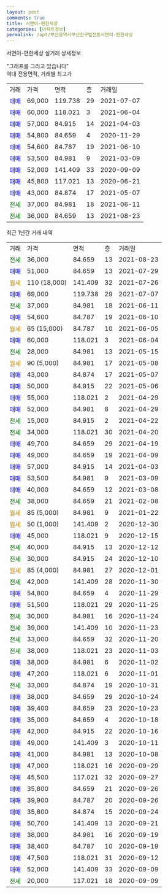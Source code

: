 ```yaml
---
layout: post
comments: true
title: 서면이-편한세상
categories: [아파트정보]
permalink: /apt/부산광역시부산진구범천동서면이-편한세상
---
```


서면이-편한세상 실거래 상세정보

<script type="text/javascript">
  google.charts.load('current', {'packages':['line', 'corechart']});
  google.charts.setOnLoadCallback(drawChart);

  function drawChart() {
    var data = new google.visualization.DataTable();
    data.addColumn('date', '거래일');
    data.addColumn('number', "매매");
    data.addColumn('number', "전세");
    data.addColumn('number', "전매");

    data.addRows([[new Date(Date.parse("2021-08-23")), null, 36000, null], [new Date(Date.parse("2021-07-29")), 51000, null, null], [new Date(Date.parse("2021-07-26")), null, null, null], [new Date(Date.parse("2021-07-07")), 69000, null, null], [new Date(Date.parse("2021-06-11")), null, 37000, null], [new Date(Date.parse("2021-06-10")), 54600, null, null], [new Date(Date.parse("2021-06-05")), null, null, null], [new Date(Date.parse("2021-06-04")), 60000, null, null], [new Date(Date.parse("2021-05-15")), null, 28000, null], [new Date(Date.parse("2021-05-08")), null, null, null], [new Date(Date.parse("2021-05-07")), 43000, null, null], [new Date(Date.parse("2021-05-06")), 50000, null, null], [new Date(Date.parse("2021-04-29")), 55000, null, null], [new Date(Date.parse("2021-04-29")), 52000, null, null], [new Date(Date.parse("2021-04-22")), null, 15000, null], [new Date(Date.parse("2021-04-20")), null, 34000, null], [new Date(Date.parse("2021-04-19")), 49700, null, null], [new Date(Date.parse("2021-04-09")), 49000, null, null], [new Date(Date.parse("2021-04-03")), 57000, null, null], [new Date(Date.parse("2021-03-09")), 53500, null, null], [new Date(Date.parse("2021-03-08")), 40000, null, null], [new Date(Date.parse("2021-02-08")), null, 38000, null], [new Date(Date.parse("2021-01-22")), null, null, null], [new Date(Date.parse("2020-12-30")), null, null, null], [new Date(Date.parse("2020-12-15")), 45000, null, null], [new Date(Date.parse("2020-12-12")), null, 40000, null], [new Date(Date.parse("2020-12-10")), null, 30000, null], [new Date(Date.parse("2020-12-01")), null, null, null], [new Date(Date.parse("2020-11-30")), null, 42000, null], [new Date(Date.parse("2020-11-29")), 54800, null, null], [new Date(Date.parse("2020-11-25")), 51500, null, null], [new Date(Date.parse("2020-11-24")), null, 30000, null], [new Date(Date.parse("2020-11-23")), null, 39000, null], [new Date(Date.parse("2020-11-20")), null, 33000, null], [new Date(Date.parse("2020-11-03")), null, 38000, null], [new Date(Date.parse("2020-11-02")), 38000, null, null], [new Date(Date.parse("2020-11-01")), 47200, null, null], [new Date(Date.parse("2020-10-31")), null, 33000, null], [new Date(Date.parse("2020-10-24")), 38000, null, null], [new Date(Date.parse("2020-10-23")), 39400, null, null], [new Date(Date.parse("2020-10-18")), 35000, null, null], [new Date(Date.parse("2020-10-16")), 42000, null, null], [new Date(Date.parse("2020-10-11")), 49000, null, null], [new Date(Date.parse("2020-10-08")), 41000, null, null], [new Date(Date.parse("2020-09-29")), 47000, null, null], [new Date(Date.parse("2020-09-27")), 45500, null, null], [new Date(Date.parse("2020-09-26")), 35800, null, null], [new Date(Date.parse("2020-09-26")), 39900, null, null], [new Date(Date.parse("2020-09-24")), 35800, null, null], [new Date(Date.parse("2020-09-21")), 50700, null, null], [new Date(Date.parse("2020-09-19")), 38000, null, null], [new Date(Date.parse("2020-09-19")), 38400, null, null], [new Date(Date.parse("2020-09-12")), 47500, null, null], [new Date(Date.parse("2020-09-09")), 52000, null, null], [new Date(Date.parse("2020-09-09")), null, 20000, null]]);

    var options = {
      hAxis: {
        format: 'yyyy/MM/dd'
      },    
      lineWidth: 0,
      pointsVisible: true,    
      title: '최근 1년간 유형별 실거래가 분포',
      legend: { position: 'bottom' }
    };

    var formatter = new google.visualization.NumberFormat({pattern:'###,###'} );
    formatter.format(data, 1);
    formatter.format(data, 2);
    
    setTimeout(function() {
        var chart = new google.visualization.LineChart(document.getElementById('columnchart_material'));
        chart.draw(data, (options));
        document.getElementById('loading').style.display = 'none';
    }, 1000);
  }
</script>


<div id="loading" style="z-index:20; display: block; margin-left: 0px">"그래프를 그리고 있습니다"</div>
<div id="columnchart_material" style="width: 95%; margin-left: 0px; display: block"></div>
<!-- contents start -->
역대 전용면적, 거래별 최고가
<table class="sortable">
    <tr>
      <td>거래</td>
      <td>가격</td>
      <td>면적</td>
      <td>층</td>
      <td>거래일</td>
    </tr>
        <tr>
          <td><a style="color: blue">매매</a></td>
          <td>69,000</td>
          <td>119.738</td>
          <td>29</td>
          <td>2021-07-07</td>
        </tr>            <tr>
          <td><a style="color: blue">매매</a></td>
          <td>60,000</td>
          <td>118.021</td>
          <td>3</td>
          <td>2021-06-04</td>
        </tr>            <tr>
          <td><a style="color: blue">매매</a></td>
          <td>57,000</td>
          <td>84.915</td>
          <td>14</td>
          <td>2021-04-03</td>
        </tr>            <tr>
          <td><a style="color: blue">매매</a></td>
          <td>54,800</td>
          <td>84.659</td>
          <td>4</td>
          <td>2020-11-29</td>
        </tr>            <tr>
          <td><a style="color: blue">매매</a></td>
          <td>54,600</td>
          <td>84.787</td>
          <td>19</td>
          <td>2021-06-10</td>
        </tr>            <tr>
          <td><a style="color: blue">매매</a></td>
          <td>53,500</td>
          <td>84.981</td>
          <td>9</td>
          <td>2021-03-09</td>
        </tr>            <tr>
          <td><a style="color: blue">매매</a></td>
          <td>52,000</td>
          <td>141.409</td>
          <td>33</td>
          <td>2020-09-09</td>
        </tr>            <tr>
          <td><a style="color: blue">매매</a></td>
          <td>45,800</td>
          <td>117.021</td>
          <td>13</td>
          <td>2020-06-21</td>
        </tr>            <tr>
          <td><a style="color: blue">매매</a></td>
          <td>43,000</td>
          <td>84.874</td>
          <td>17</td>
          <td>2021-05-07</td>
        </tr>        
        <tr>
              <td><a style="color: darkgreen">전세</a></td>
              <td>37,000</td>
              <td>84.981</td>
              <td>18</td>
              <td>2021-06-11</td>
            </tr>            <tr>
              <td><a style="color: darkgreen">전세</a></td>
              <td>36,000</td>
              <td>84.659</td>
              <td>13</td>
              <td>2021-08-23</td>
            </tr>        
    
</table>

최근 1년간 거래 내역

<table class="sortable">
    <tr>
      <td>거래</td>
      <td>가격</td>
      <td>면적</td>
      <td>층</td>
      <td>거래일</td>
    </tr>
    <tr>
      <td><a style="color: darkgreen">전세</a></td>
      <td>36,000</td>
      <td>84.659</td>
      <td>13</td>
      <td>2021-08-23</td>
    </tr>          <tr>
      <td><a style="color: blue">매매</a></td>
      <td>51,000</td>
      <td>84.659</td>
      <td>13</td>
      <td>2021-07-29</td>
    </tr>          <tr>
      <td><a style="color: darkgoldenrod">월세</a></td>
      <td>110 (18,000)</td>
      <td>141.409</td>
      <td>32</td>
      <td>2021-07-26</td>
    </tr>          <tr>
      <td><a style="color: blue">매매</a></td>
      <td>69,000</td>
      <td>119.738</td>
      <td>29</td>
      <td>2021-07-07</td>
    </tr>          <tr>
      <td><a style="color: darkgreen">전세</a></td>
      <td>37,000</td>
      <td>84.981</td>
      <td>18</td>
      <td>2021-06-11</td>
    </tr>          <tr>
      <td><a style="color: blue">매매</a></td>
      <td>54,600</td>
      <td>84.787</td>
      <td>19</td>
      <td>2021-06-10</td>
    </tr>          <tr>
      <td><a style="color: darkgoldenrod">월세</a></td>
      <td>65 (15,000)</td>
      <td>84.787</td>
      <td>10</td>
      <td>2021-06-05</td>
    </tr>          <tr>
      <td><a style="color: blue">매매</a></td>
      <td>60,000</td>
      <td>118.021</td>
      <td>3</td>
      <td>2021-06-04</td>
    </tr>          <tr>
      <td><a style="color: darkgreen">전세</a></td>
      <td>28,000</td>
      <td>84.981</td>
      <td>13</td>
      <td>2021-05-15</td>
    </tr>          <tr>
      <td><a style="color: darkgoldenrod">월세</a></td>
      <td>90 (5,000)</td>
      <td>84.981</td>
      <td>17</td>
      <td>2021-05-08</td>
    </tr>          <tr>
      <td><a style="color: blue">매매</a></td>
      <td>43,000</td>
      <td>84.874</td>
      <td>17</td>
      <td>2021-05-07</td>
    </tr>          <tr>
      <td><a style="color: blue">매매</a></td>
      <td>50,000</td>
      <td>84.915</td>
      <td>22</td>
      <td>2021-05-06</td>
    </tr>          <tr>
      <td><a style="color: blue">매매</a></td>
      <td>55,000</td>
      <td>118.021</td>
      <td>2</td>
      <td>2021-04-29</td>
    </tr>          <tr>
      <td><a style="color: blue">매매</a></td>
      <td>52,000</td>
      <td>84.981</td>
      <td>8</td>
      <td>2021-04-29</td>
    </tr>          <tr>
      <td><a style="color: darkgreen">전세</a></td>
      <td>15,000</td>
      <td>84.915</td>
      <td>2</td>
      <td>2021-04-22</td>
    </tr>          <tr>
      <td><a style="color: darkgreen">전세</a></td>
      <td>34,000</td>
      <td>118.021</td>
      <td>30</td>
      <td>2021-04-20</td>
    </tr>          <tr>
      <td><a style="color: blue">매매</a></td>
      <td>49,700</td>
      <td>84.659</td>
      <td>29</td>
      <td>2021-04-19</td>
    </tr>          <tr>
      <td><a style="color: blue">매매</a></td>
      <td>49,000</td>
      <td>84.659</td>
      <td>19</td>
      <td>2021-04-09</td>
    </tr>          <tr>
      <td><a style="color: blue">매매</a></td>
      <td>57,000</td>
      <td>84.915</td>
      <td>14</td>
      <td>2021-04-03</td>
    </tr>          <tr>
      <td><a style="color: blue">매매</a></td>
      <td>53,500</td>
      <td>84.981</td>
      <td>9</td>
      <td>2021-03-09</td>
    </tr>          <tr>
      <td><a style="color: blue">매매</a></td>
      <td>40,000</td>
      <td>84.659</td>
      <td>12</td>
      <td>2021-03-08</td>
    </tr>          <tr>
      <td><a style="color: darkgreen">전세</a></td>
      <td>38,000</td>
      <td>84.659</td>
      <td>21</td>
      <td>2021-02-08</td>
    </tr>          <tr>
      <td><a style="color: darkgoldenrod">월세</a></td>
      <td>85 (5,000)</td>
      <td>84.981</td>
      <td>9</td>
      <td>2021-01-22</td>
    </tr>          <tr>
      <td><a style="color: darkgoldenrod">월세</a></td>
      <td>50 (1,000)</td>
      <td>141.409</td>
      <td>2</td>
      <td>2020-12-30</td>
    </tr>          <tr>
      <td><a style="color: blue">매매</a></td>
      <td>45,000</td>
      <td>118.021</td>
      <td>9</td>
      <td>2020-12-15</td>
    </tr>          <tr>
      <td><a style="color: darkgreen">전세</a></td>
      <td>40,000</td>
      <td>84.915</td>
      <td>13</td>
      <td>2020-12-12</td>
    </tr>          <tr>
      <td><a style="color: darkgreen">전세</a></td>
      <td>30,000</td>
      <td>84.915</td>
      <td>24</td>
      <td>2020-12-10</td>
    </tr>          <tr>
      <td><a style="color: darkgoldenrod">월세</a></td>
      <td>85 (4,000)</td>
      <td>84.981</td>
      <td>27</td>
      <td>2020-12-01</td>
    </tr>          <tr>
      <td><a style="color: darkgreen">전세</a></td>
      <td>42,000</td>
      <td>141.409</td>
      <td>28</td>
      <td>2020-11-30</td>
    </tr>          <tr>
      <td><a style="color: blue">매매</a></td>
      <td>54,800</td>
      <td>84.659</td>
      <td>4</td>
      <td>2020-11-29</td>
    </tr>          <tr>
      <td><a style="color: blue">매매</a></td>
      <td>51,500</td>
      <td>118.021</td>
      <td>29</td>
      <td>2020-11-25</td>
    </tr>          <tr>
      <td><a style="color: darkgreen">전세</a></td>
      <td>30,000</td>
      <td>84.981</td>
      <td>16</td>
      <td>2020-11-24</td>
    </tr>          <tr>
      <td><a style="color: darkgreen">전세</a></td>
      <td>39,000</td>
      <td>141.409</td>
      <td>10</td>
      <td>2020-11-23</td>
    </tr>          <tr>
      <td><a style="color: darkgreen">전세</a></td>
      <td>33,000</td>
      <td>84.659</td>
      <td>32</td>
      <td>2020-11-20</td>
    </tr>          <tr>
      <td><a style="color: darkgreen">전세</a></td>
      <td>38,000</td>
      <td>118.021</td>
      <td>23</td>
      <td>2020-11-03</td>
    </tr>          <tr>
      <td><a style="color: blue">매매</a></td>
      <td>38,000</td>
      <td>84.981</td>
      <td>6</td>
      <td>2020-11-02</td>
    </tr>          <tr>
      <td><a style="color: blue">매매</a></td>
      <td>47,200</td>
      <td>118.021</td>
      <td>6</td>
      <td>2020-11-01</td>
    </tr>          <tr>
      <td><a style="color: darkgreen">전세</a></td>
      <td>33,000</td>
      <td>84.874</td>
      <td>19</td>
      <td>2020-10-31</td>
    </tr>          <tr>
      <td><a style="color: blue">매매</a></td>
      <td>38,000</td>
      <td>84.659</td>
      <td>29</td>
      <td>2020-10-24</td>
    </tr>          <tr>
      <td><a style="color: blue">매매</a></td>
      <td>39,400</td>
      <td>84.659</td>
      <td>23</td>
      <td>2020-10-23</td>
    </tr>          <tr>
      <td><a style="color: blue">매매</a></td>
      <td>35,000</td>
      <td>84.659</td>
      <td>4</td>
      <td>2020-10-18</td>
    </tr>          <tr>
      <td><a style="color: blue">매매</a></td>
      <td>42,000</td>
      <td>84.915</td>
      <td>22</td>
      <td>2020-10-16</td>
    </tr>          <tr>
      <td><a style="color: blue">매매</a></td>
      <td>49,000</td>
      <td>141.409</td>
      <td>3</td>
      <td>2020-10-11</td>
    </tr>          <tr>
      <td><a style="color: blue">매매</a></td>
      <td>41,000</td>
      <td>84.981</td>
      <td>13</td>
      <td>2020-10-08</td>
    </tr>          <tr>
      <td><a style="color: blue">매매</a></td>
      <td>47,000</td>
      <td>118.021</td>
      <td>16</td>
      <td>2020-09-29</td>
    </tr>          <tr>
      <td><a style="color: blue">매매</a></td>
      <td>45,500</td>
      <td>117.021</td>
      <td>32</td>
      <td>2020-09-27</td>
    </tr>          <tr>
      <td><a style="color: blue">매매</a></td>
      <td>35,800</td>
      <td>84.659</td>
      <td>21</td>
      <td>2020-09-26</td>
    </tr>          <tr>
      <td><a style="color: blue">매매</a></td>
      <td>39,900</td>
      <td>84.787</td>
      <td>20</td>
      <td>2020-09-26</td>
    </tr>          <tr>
      <td><a style="color: blue">매매</a></td>
      <td>35,800</td>
      <td>84.874</td>
      <td>15</td>
      <td>2020-09-24</td>
    </tr>          <tr>
      <td><a style="color: blue">매매</a></td>
      <td>50,700</td>
      <td>141.409</td>
      <td>13</td>
      <td>2020-09-21</td>
    </tr>          <tr>
      <td><a style="color: blue">매매</a></td>
      <td>38,000</td>
      <td>84.981</td>
      <td>16</td>
      <td>2020-09-19</td>
    </tr>          <tr>
      <td><a style="color: blue">매매</a></td>
      <td>38,400</td>
      <td>84.787</td>
      <td>10</td>
      <td>2020-09-19</td>
    </tr>          <tr>
      <td><a style="color: blue">매매</a></td>
      <td>47,500</td>
      <td>118.021</td>
      <td>31</td>
      <td>2020-09-12</td>
    </tr>          <tr>
      <td><a style="color: blue">매매</a></td>
      <td>52,000</td>
      <td>141.409</td>
      <td>33</td>
      <td>2020-09-09</td>
    </tr>          <tr>
      <td><a style="color: darkgreen">전세</a></td>
      <td>20,000</td>
      <td>117.021</td>
      <td>18</td>
      <td>2020-09-09</td>
    </tr>      </table>
<!-- contents end -->    

